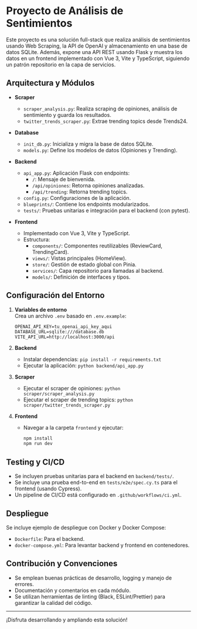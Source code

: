 # Proyecto de Análisis de Sentimientos

Este proyecto es una solución full-stack que realiza análisis de sentimientos usando Web Scraping, la API de OpenAI y almacenamiento en una base de datos SQLite. Además, expone una API REST usando Flask y muestra los datos en un frontend implementado con Vue 3, Vite y TypeScript, siguiendo un patrón repositorio en la capa de servicios.

## Arquitectura y Módulos

- **Scraper**  
  - `scraper_analysis.py`: Realiza scraping de opiniones, análisis de sentimiento y guarda los resultados.
  - `twitter_trends_scraper.py`: Extrae trending topics desde Trends24.

- **Database**  
  - `init_db.py`: Inicializa y migra la base de datos SQLite.
  - `models.py`: Define los modelos de datos (Opiniones y Trending).

- **Backend**  
  - `api_app.py`: Aplicación Flask con endpoints:
    - `/`: Mensaje de bienvenida.
    - `/api/opiniones`: Retorna opiniones analizadas.
    - `/api/trending`: Retorna trending topics.
  - `config.py`: Configuraciones de la aplicación.
  - `blueprints/`: Contiene los endpoints modularizados.
  - `tests/`: Pruebas unitarias e integración para el backend (con pytest).

- **Frontend**  
  - Implementado con Vue 3, Vite y TypeScript.
  - Estructura:
    - `components/`: Componentes reutilizables (ReviewCard, TrendingCard).
    - `views/`: Vistas principales (HomeView).
    - `store/`: Gestión de estado global con Pinia.
    - `services/`: Capa repositorio para llamadas al backend.
    - `models/`: Definición de interfaces y tipos.

## Configuración del Entorno

1. **Variables de entorno**  
   Crea un archivo `.env` basado en `.env.example`:

   ```dotenv
   OPENAI_API_KEY=tu_openai_api_key_aqui
   DATABASE_URL=sqlite:///database.db
   VITE_API_URL=http://localhost:3000/api
   ```

2. **Backend**  
   - Instalar dependencias: `pip install -r requirements.txt`
   - Ejecutar la aplicación: `python backend/api_app.py`

3. **Scraper**  
   - Ejecutar el scraper de opiniones: `python scraper/scraper_analysis.py`
   - Ejecutar el scraper de trending topics: `python scraper/twitter_trends_scraper.py`

4. **Frontend**  
   - Navegar a la carpeta `frontend` y ejecutar:
     ```bash
     npm install
     npm run dev
     ```

## Testing y CI/CD

- Se incluyen pruebas unitarias para el backend en `backend/tests/`.
- Se incluye una prueba end-to-end en `tests/e2e/spec.cy.ts` para el frontend (usando Cypress).
- Un pipeline de CI/CD está configurado en `.github/workflows/ci.yml`.

## Despliegue

Se incluye ejemplo de despliegue con Docker y Docker Compose:
- `Dockerfile`: Para el backend.
- `docker-compose.yml`: Para levantar backend y frontend en contenedores.

## Contribución y Convenciones

- Se emplean buenas prácticas de desarrollo, logging y manejo de errores.
- Documentación y comentarios en cada módulo.
- Se utilizan herramientas de linting (Black, ESLint/Prettier) para garantizar la calidad del código.

---

¡Disfruta desarrollando y ampliando esta solución! 